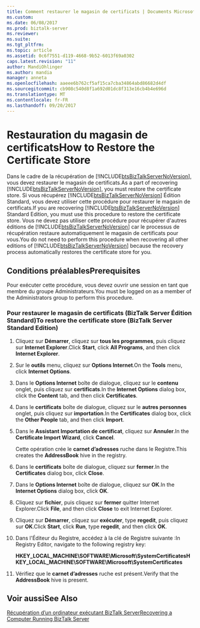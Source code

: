 ```yaml
---
title: Comment restaurer le magasin de certificats | Documents Microsoft
ms.custom: 
ms.date: 06/08/2017
ms.prod: biztalk-server
ms.reviewer: 
ms.suite: 
ms.tgt_pltfrm: 
ms.topic: article
ms.assetid: 0c6f7551-d119-4668-9b52-6013f69a0302
caps.latest.revision: "11"
author: MandiOhlinger
ms.author: mandia
manager: anneta
ms.openlocfilehash: aaeee6b762cf5af15ca7cba34864abd86682d4df
ms.sourcegitcommit: cb908c540d8f1a692d01dc8f313e16cb4b4e696d
ms.translationtype: MT
ms.contentlocale: fr-FR
ms.lasthandoff: 09/20/2017
---
```

# <a name="how-to-restore-the-certificate-store"></a><span data-ttu-id="f2c41-102">Restauration du magasin de certificats</span><span class="sxs-lookup"><span data-stu-id="f2c41-102">How to Restore the Certificate Store</span></span>
<span data-ttu-id="f2c41-103">Dans le cadre de la récupération de [!INCLUDE[btsBizTalkServerNoVersion](../includes/btsbiztalkservernoversion-md.md)], vous devez restaurer le magasin de certificats.</span><span class="sxs-lookup"><span data-stu-id="f2c41-103">As a part of recovering [!INCLUDE[btsBizTalkServerNoVersion](../includes/btsbiztalkservernoversion-md.md)], you must restore the certificate store.</span></span> <span data-ttu-id="f2c41-104">Si vous récupérez [!INCLUDE[btsBizTalkServerNoVersion](../includes/btsbiztalkservernoversion-md.md)] Édition Standard, vous devez utiliser cette procédure pour restaurer le magasin de certificats.</span><span class="sxs-lookup"><span data-stu-id="f2c41-104">If you are recovering [!INCLUDE[btsBizTalkServerNoVersion](../includes/btsbiztalkservernoversion-md.md)] Standard Edition, you must use this procedure to restore the certificate store.</span></span> <span data-ttu-id="f2c41-105">Vous ne devez pas utiliser cette procédure pour récupérer d'autres éditions de [!INCLUDE[btsBizTalkServerNoVersion](../includes/btsbiztalkservernoversion-md.md)] car le processus de récupération restaure automatiquement le magasin de certificats pour vous.</span><span class="sxs-lookup"><span data-stu-id="f2c41-105">You do not need to perform this procedure when recovering all other editions of [!INCLUDE[btsBizTalkServerNoVersion](../includes/btsbiztalkservernoversion-md.md)] because the recovery process automatically restores the certificate store for you.</span></span>  
  
## <a name="prerequisites"></a><span data-ttu-id="f2c41-106">Conditions préalables</span><span class="sxs-lookup"><span data-stu-id="f2c41-106">Prerequisites</span></span>  
 <span data-ttu-id="f2c41-107">Pour exécuter cette procédure, vous devez ouvrir une session en tant que membre du groupe Administrateurs.</span><span class="sxs-lookup"><span data-stu-id="f2c41-107">You must be logged on as a member of the Administrators group to perform this procedure.</span></span>  
  
### <a name="to-restore-the-certificate-store-biztalk-server-standard-edition"></a><span data-ttu-id="f2c41-108">Pour restaurer le magasin de certificats (BizTalk Server Édition Standard)</span><span class="sxs-lookup"><span data-stu-id="f2c41-108">To restore the certificate store (BizTalk Server Standard Edition)</span></span>  
  
1.  <span data-ttu-id="f2c41-109">Cliquez sur **Démarrer**, cliquez sur **tous les programmes**, puis cliquez sur **Internet Explorer**.</span><span class="sxs-lookup"><span data-stu-id="f2c41-109">Click **Start**, click **All Programs**, and then click **Internet Explorer**.</span></span>  
  
2.  <span data-ttu-id="f2c41-110">Sur le **outils** menu, cliquez sur **Options Internet**.</span><span class="sxs-lookup"><span data-stu-id="f2c41-110">On the **Tools** menu, click **Internet Options**.</span></span>  
  
3.  <span data-ttu-id="f2c41-111">Dans le **Options Internet** boîte de dialogue, cliquez sur le **contenu** onglet, puis cliquez sur **certificats**.</span><span class="sxs-lookup"><span data-stu-id="f2c41-111">In the **Internet Options** dialog box, click the **Content** tab, and then click **Certificates**.</span></span>  
  
4.  <span data-ttu-id="f2c41-112">Dans le **certificats** boîte de dialogue, cliquez sur le **autres personnes** onglet, puis cliquez sur **importation**.</span><span class="sxs-lookup"><span data-stu-id="f2c41-112">In the **Certificates** dialog box, click the **Other People** tab, and then click **Import**.</span></span>  
  
5.  <span data-ttu-id="f2c41-113">Dans le **Assistant Importation de certificat**, cliquez sur **Annuler**.</span><span class="sxs-lookup"><span data-stu-id="f2c41-113">In the **Certificate Import Wizard**, click **Cancel**.</span></span>  
  
     <span data-ttu-id="f2c41-114">Cette opération crée le **carnet d’adresses** ruche dans le Registre.</span><span class="sxs-lookup"><span data-stu-id="f2c41-114">This creates the **AddressBook** hive in the registry.</span></span>  
  
6.  <span data-ttu-id="f2c41-115">Dans le **certificats** boîte de dialogue, cliquez sur **fermer**.</span><span class="sxs-lookup"><span data-stu-id="f2c41-115">In the **Certificates** dialog box, click **Close**.</span></span>  
  
7.  <span data-ttu-id="f2c41-116">Dans le **Options Internet** boîte de dialogue, cliquez sur **OK**.</span><span class="sxs-lookup"><span data-stu-id="f2c41-116">In the **Internet Options** dialog box, click **OK**.</span></span>  
  
8.  <span data-ttu-id="f2c41-117">Cliquez sur **fichier**, puis cliquez sur **fermer** quitter Internet Explorer.</span><span class="sxs-lookup"><span data-stu-id="f2c41-117">Click **File**, and then click **Close** to exit Internet Explorer.</span></span>  
  
9. <span data-ttu-id="f2c41-118">Cliquez sur **Démarrer**, cliquez sur **exécuter**, type **regedit**, puis cliquez sur **OK**.</span><span class="sxs-lookup"><span data-stu-id="f2c41-118">Click **Start**, click **Run**, type **regedit**, and then click **OK**.</span></span>  
  
10. <span data-ttu-id="f2c41-119">Dans l'Éditeur du Registre, accédez à la clé de Registre suivante :</span><span class="sxs-lookup"><span data-stu-id="f2c41-119">In Registry Editor, navigate to the following registry key:</span></span>  
  
     <span data-ttu-id="f2c41-120">**HKEY_LOCAL_MACHINE\SOFTWARE\Microsoft\SystemCertificates**</span><span class="sxs-lookup"><span data-stu-id="f2c41-120">**HKEY_LOCAL_MACHINE\SOFTWARE\Microsoft\SystemCertificates**</span></span>  
  
11. <span data-ttu-id="f2c41-121">Vérifiez que le **carnet d’adresses** ruche est présent.</span><span class="sxs-lookup"><span data-stu-id="f2c41-121">Verify that the **AddressBook** hive is present.</span></span>  
  
## <a name="see-also"></a><span data-ttu-id="f2c41-122">Voir aussi</span><span class="sxs-lookup"><span data-stu-id="f2c41-122">See Also</span></span>  
 [<span data-ttu-id="f2c41-123">Récupération d’un ordinateur exécutant BizTalk Server</span><span class="sxs-lookup"><span data-stu-id="f2c41-123">Recovering a Computer Running BizTalk Server</span></span>](../core/recovering-a-computer-running-biztalk-server.md)